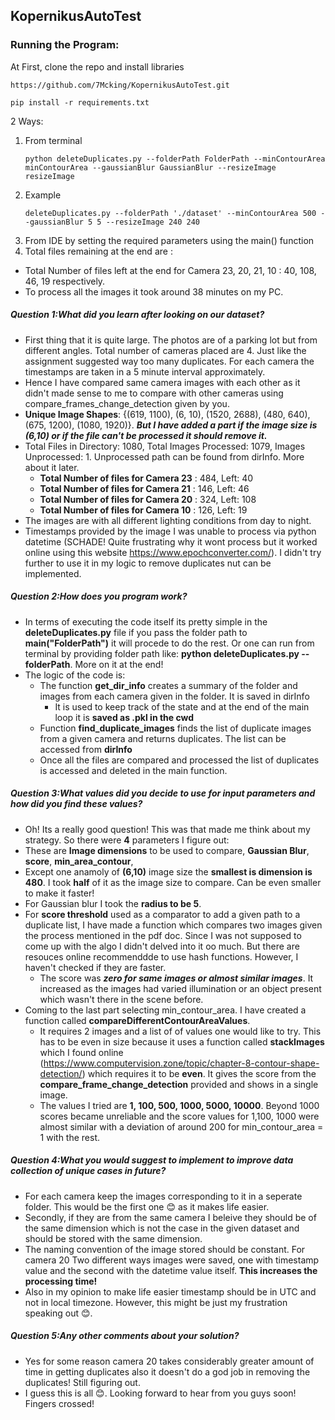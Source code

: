 ## KopernikusAutoTest

### Running the Program:
At First, clone the repo and install libraries 
```
https://github.com/7Mcking/KopernikusAutoTest.git
```
```
pip install -r requirements.txt
```

2 Ways:
1. From terminal
   ```
   python deleteDuplicates.py --folderPath FolderPath --minContourArea minContourArea --gaussianBlur GaussianBlur --resizeImage resizeImage
   ```
3. Example
   ```
   deleteDuplicates.py --folderPath './dataset' --minContourArea 500 --gaussianBlur 5 5 --resizeImage 240 240
   ```
5. From IDE by setting the required parameters using the main() function
6. Total files remaining at the end are :
  * Total Number of files left at the end for Camera 23, 20, 21, 10 : 40, 108, 46, 19 respectively.
  * To process all the images it took around 38 minutes on my PC.


##### Question 1:What did you learn after looking on our dataset?

* First thing that it is quite large. The photos are of a parking lot but from different angles. Total number of cameras placed are 4. Just like the assignment suggested way too many duplicates. For each camera the timestamps are taken in a 5 minute interval approximately.
* Hence I have compared same camera images with each other as it didn't made sense to me to compare with other cameras using compare_frames_change_detection given by you.
* **Unique Image Shapes**: {(619, 1100), (6, 10), (1520, 2688), (480, 640), (675, 1200), (1080, 1920)}. ***But I have added a part if the image size is (6,10) or if the file can't be processed it should remove it.***  
* Total Files in Directory: 1080, Total Images Processed: 1079, Images Unprocessed: 1. Unprocessed path can be found from dirInfo. More about it later.
  *  **Total Number of files for Camera 23** : 484, Left: 40
  *  **Total Number of files for Camera 21** : 146, Left: 46
  *  **Total Number of files for Camera 20** : 324, Left: 108
  *  **Total Number of files for Camera 10** : 126, Left: 19
*  The images are with all different lighting conditions from day to night.
*  Timestamps provided by the image I was unable to process via python datetime (SCHADE! Quite frustrating why it wont process but it worked online using this website https://www.epochconverter.com/). I didn't try further to use it in my logic to remove duplicates nut can be implemented. 
  
##### Question 2:How does you program work?

* In terms of executing the code itself its pretty simple in the **deleteDuplicates.py** file if you pass the folder path to **main("FolderPath")** it will procede to do the rest. Or one can run from terminal by providing folder path like: **python deleteDuplicates.py --folderPath**. More on it at the end! 
* The logic of the code is:
  * The function **get_dir_info** creates a summary of the folder and images from each camera given in the folder. It is saved in dirInfo
    * It is used to keep track of the state and at the end of the main loop it is **saved as .pkl in the cwd**
  * Function **find_duplicate_images** finds the list of duplicate images from a given camera and returns duplicates. The list can be accessed from **dirInfo**
  * Once all the files are compared and processed  the list of duplicates is accessed and deleted in the main function.

##### Question 3:What values did you decide to use for input parameters and how did you find these values?

* Oh! Its a really good question! This was that made me think about my strategy. So there were **4** parameters I figure out:
* These are **Image dimensions** to be used to compare, **Gaussian Blur**, **score**, **min_area_contour**,
* Except one anamoly of **(6,10)** image size the **smallest is dimension is 480**. I took **half** of it as the image size to compare. Can be even smaller to make it faster! 
* For Gaussian blur I took the **radius to be 5**. 
* For **score threshold** used as a comparator to add a given path to a duplicate list, I have made a function which compares two images given the process mentioned in the pdf doc. Since I was not supposed to come up with the algo I didn't delved into it oo much. But there are resouces online recommenddde to use hash functions. However, I haven't checked if they are faster.
  * The score was ***zero for same images or almost similar images***. It increased as the images had varied illumination or an object present which wasn't there in the scene before.
* Coming to the last part selecting min_contour_area. I have created a function called **compareDifferentContourAreaValues**.
  * It requires 2 images and a list of  of values one would like to try. This has to be even in size because it uses a function called **stackImages** which I found online (https://www.computervision.zone/topic/chapter-8-contour-shape-detection/) which requires it to be **even**. It gives the score from the **compare_frame_change_detection** provided and shows in a single image.
  * The values I tried are **1, 100, 500, 1000, 5000, 10000**. Beyond 1000 scores became unreliable and the score values for 1,100, 1000 were almost similar with a deviation of around 200 for min_contour_area = 1 with the rest.
   
##### Question 4:What you would suggest to implement to improve data collection of unique cases in future?

* For each camera keep the images corresponding to it in a seperate folder. This would be the first one 😊 as it makes life easier.
* Secondly, if they are from the same camera I beleive they should be of the same dimension which is not the case in the given dataset and should be stored with the same dimension.
* The naming convention of the image stored should be constant. For camera 20 Two different ways images were saved, one with timestamp value and the second with the datetime value itself. **This increases the processing time!**
* Also in my opinion to make life easier timestamp should be in UTC and not in local timezone. However, this might be just my frustration speaking out 😊. 

 
##### Question 5:Any other comments about your solution?
* Yes for some reason camera 20 takes considerably greater amount of time in getting duplicates also it doesn't do a god job in removing the duplicates! Still figuring out.
* I guess this is all 😊. Looking forward to hear from you guys soon! Fingers crossed!


  


